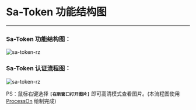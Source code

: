 # Sa-Token 功能结构图

--- 

### Sa-Token 功能结构图：

![sa-token-rz](https://color-test.oss-cn-qingdao.aliyuncs.com/sa-token/x/sa-token-js3.png 's-w')

### Sa-Token 认证流程图：

![sa-token-rz](https://color-test.oss-cn-qingdao.aliyuncs.com/sa-token/x/sa-token-rz2.png 's-w')

<!-- ![sa-token-rz](https://color-test.oss-cn-qingdao.aliyuncs.com/sa-token/sa-token-rz.png 's-w') -->

PS：鼠标右键选择 **`[在新窗口打开图片]`** 即可高清模式查看图片。(本流程图使用 [ProcessOn](https://www.processon.com) 绘制完成)
